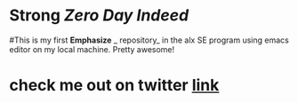 # **Strong** _Zero Day Indeed_
#This is my first **Emphasize** _ repository_ in the alx SE program using emacs editor on my local machine. Pretty awesome!
# check me out on twitter [link](https://twitter.com/kooljoe247 "kooljoe on twitter")